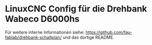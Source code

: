 # LinuxCNC Config für die Drehbank Wabeco D6000hs


Für weitere interne Informationen siehe: https://github.com/fau-fablab/drehbank-schaltplan/ und das dortige README.
